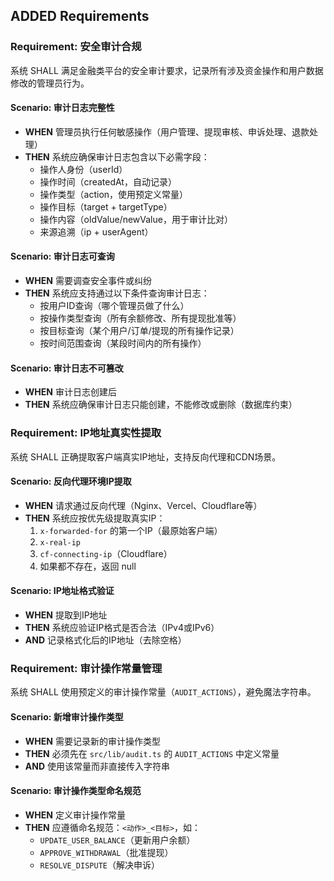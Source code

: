 ## ADDED Requirements

### Requirement: 安全审计合规

系统 SHALL 满足金融类平台的安全审计要求，记录所有涉及资金操作和用户数据修改的管理员行为。

#### Scenario: 审计日志完整性

- **WHEN** 管理员执行任何敏感操作（用户管理、提现审核、申诉处理、退款处理）
- **THEN** 系统应确保审计日志包含以下必需字段：
  - 操作人身份（userId）
  - 操作时间（createdAt，自动记录）
  - 操作类型（action，使用预定义常量）
  - 操作目标（target + targetType）
  - 操作内容（oldValue/newValue，用于审计比对）
  - 来源追溯（ip + userAgent）

#### Scenario: 审计日志可查询

- **WHEN** 需要调查安全事件或纠纷
- **THEN** 系统应支持通过以下条件查询审计日志：
  - 按用户ID查询（哪个管理员做了什么）
  - 按操作类型查询（所有余额修改、所有提现批准等）
  - 按目标查询（某个用户/订单/提现的所有操作记录）
  - 按时间范围查询（某段时间内的所有操作）

#### Scenario: 审计日志不可篡改

- **WHEN** 审计日志创建后
- **THEN** 系统应确保审计日志只能创建，不能修改或删除（数据库约束）

### Requirement: IP地址真实性提取

系统 SHALL 正确提取客户端真实IP地址，支持反向代理和CDN场景。

#### Scenario: 反向代理环境IP提取

- **WHEN** 请求通过反向代理（Nginx、Vercel、Cloudflare等）
- **THEN** 系统应按优先级提取真实IP：
  1. `x-forwarded-for` 的第一个IP（最原始客户端）
  2. `x-real-ip`
  3. `cf-connecting-ip`（Cloudflare）
  4. 如果都不存在，返回 null

#### Scenario: IP地址格式验证

- **WHEN** 提取到IP地址
- **THEN** 系统应验证IP格式是否合法（IPv4或IPv6）
- **AND** 记录格式化后的IP地址（去除空格）

### Requirement: 审计操作常量管理

系统 SHALL 使用预定义的审计操作常量（`AUDIT_ACTIONS`），避免魔法字符串。

#### Scenario: 新增审计操作类型

- **WHEN** 需要记录新的审计操作类型
- **THEN** 必须先在 `src/lib/audit.ts` 的 `AUDIT_ACTIONS` 中定义常量
- **AND** 使用该常量而非直接传入字符串

#### Scenario: 审计操作类型命名规范

- **WHEN** 定义审计操作常量
- **THEN** 应遵循命名规范：`<动作>_<目标>`，如：
  - `UPDATE_USER_BALANCE`（更新用户余额）
  - `APPROVE_WITHDRAWAL`（批准提现）
  - `RESOLVE_DISPUTE`（解决申诉）

